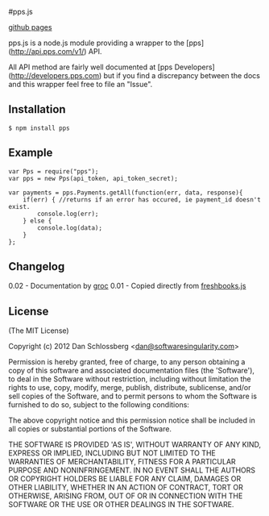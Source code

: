 #pps.js

[github pages](http://danieleli.github.com/Quad/)

pps.js is a node.js module providing a wrapper to the [pps]
(http://api.pps.com/v1/) API.

All API method are fairly well documented at [pps Developers]
(http://developers.pps.com) but if you find a discrepancy between the
docs and this wrapper feel free to file an "Issue".

## Installation

    $ npm install pps


## Example

    var Pps = require("pps");
    var pps = new Pps(api_token, api_token_secret);

    var payments = pps.Payments.getAll(function(err, data, response){
        if(err) { //returns if an error has occured, ie payment_id doesn't exist.
            console.log(err);
        } else {
            console.log(data);
        }
    };


## Changelog

0.02 - Documentation by [groc](https://github.com/nevir/groc)
0.01 - Copied directly from [freshbooks.js](https://github.com/Metacrash/freshbooks.js/blob/cfae4516bc555edc354b4615a631f105500cc228/README.md)

## License

(The MIT License)

Copyright (c) 2012 Dan Schlossberg &lt;dan@softwaresingularity.com&gt;

Permission is hereby granted, free of charge, to any person obtaining a copy of
this software and associated documentation files (the 'Software'), to deal in
the Software without restriction, including without limitation the rights to
use, copy, modify, merge, publish, distribute, sublicense, and/or sell copies of
the Software, and to permit persons to whom the Software is furnished to do so,
subject to the following conditions:

The above copyright notice and this permission notice shall be included in all
copies or substantial portions of the Software.

THE SOFTWARE IS PROVIDED 'AS IS', WITHOUT WARRANTY OF ANY KIND, EXPRESS OR
IMPLIED, INCLUDING BUT NOT LIMITED TO THE WARRANTIES OF MERCHANTABILITY, FITNESS
FOR A PARTICULAR PURPOSE AND NONINFRINGEMENT. IN NO EVENT SHALL THE AUTHORS OR
COPYRIGHT HOLDERS BE LIABLE FOR ANY CLAIM, DAMAGES OR OTHER LIABILITY, WHETHER
IN AN ACTION OF CONTRACT, TORT OR OTHERWISE, ARISING FROM, OUT OF OR IN
CONNECTION WITH THE SOFTWARE OR THE USE OR OTHER DEALINGS IN THE SOFTWARE.
